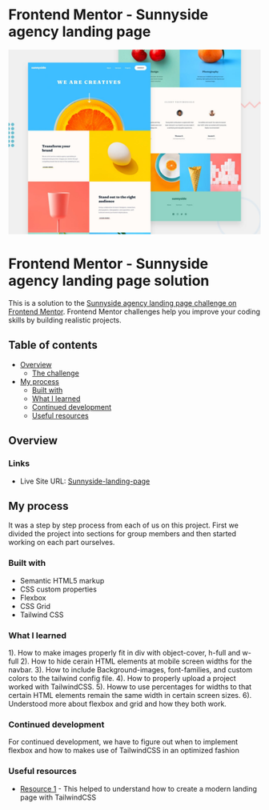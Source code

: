 # Frontend Mentor - Sunnyside agency landing page

![Design preview for the Sunnyside agency landing page coding challenge](./design/desktop-preview.jpg)

# Frontend Mentor - Sunnyside agency landing page solution

This is a solution to the [Sunnyside agency landing page challenge on Frontend Mentor](https://www.frontendmentor.io/challenges/sunnyside-agency-landing-page-7yVs3B6ef). Frontend Mentor challenges help you improve your coding skills by building realistic projects.

## Table of contents

- [Overview](#overview)
  - [The challenge](#the-challenge)
- [My process](#my-process)
  - [Built with](#built-with)
  - [What I learned](#what-i-learned)
  - [Continued development](#continued-development)
  - [Useful resources](#useful-resources)

## Overview


### Links
- Live Site URL: [Sunnyside-landing-page](https://onyeka-aribeana.github.io/Capstone-Project-2/)

## My process
It was a step by step process from each of us on this project. First we divided the project into sections for group members and then started working on each part ourselves.

### Built with

- Semantic HTML5 markup
- CSS custom properties
- Flexbox
- CSS Grid
- Tailwind CSS

### What I learned
1). How to make images properly fit in div with object-cover, h-full and w-full
2). How to hide cerain HTML elements at mobile screen widths for the navbar.
3). How to include Background-images, font-families, and custom colors to the tailwind config file.
4). How to properly upload a project worked with TailwindCSS.
5). Howw to use percentages for widths to that certain HTML elements remain the same width in certain screen sizes.
6). Understood more about flexbox and grid and how they both work.

### Continued development

For continued development, we have to figure out when to implement flexbox and how to makes use of TailwindCSS in an optimized fashion

### Useful resources

- [Resource 1](https://youtu.be/00gyCtIQp8E) - This helped to understand how to create a modern landing page with TailwindCSS

